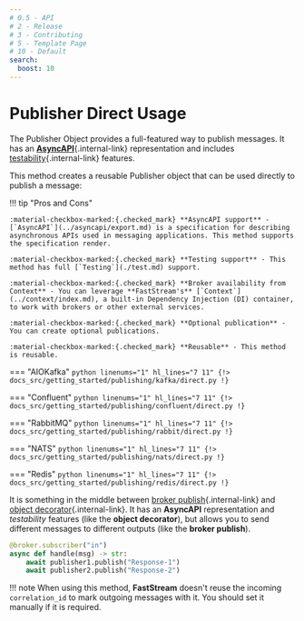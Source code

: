 ```yaml
---
# 0.5 - API
# 2 - Release
# 3 - Contributing
# 5 - Template Page
# 10 - Default
search:
  boost: 10
---
```


# Publisher Direct Usage

The Publisher Object provides a full-featured way to publish messages. It has an [**AsyncAPI**](../asyncapi/custom.md){.internal-link} representation and includes [testability](./test.md){.internal-link} features.

This method creates a reusable Publisher object that can be used directly to publish a message:

!!! tip "Pros and Cons"

    :material-checkbox-marked:{.checked_mark} **AsyncAPI support** - [`AsyncAPI`](../asyncapi/export.md) is a specification for describing asynchronous APIs used in messaging applications. This method supports the specification render.

    :material-checkbox-marked:{.checked_mark} **Testing support** - This method has full [`Testing`](./test.md) support.

    :material-checkbox-marked:{.checked_mark} **Broker availability from Context** - You can leverage **FastStream's** [`Context`](../context/index.md), a built-in Dependency Injection (DI) container, to work with brokers or other external services.

    :material-checkbox-marked:{.checked_mark} **Optional publication** - You can create optional publications.

    :material-checkbox-marked:{.checked_mark} **Reusable** - This method is reusable.

=== "AIOKafka"
    ```python linenums="1" hl_lines="7 11"
    {!> docs_src/getting_started/publishing/kafka/direct.py !}
    ```

=== "Confluent"
    ```python linenums="1" hl_lines="7 11"
    {!> docs_src/getting_started/publishing/confluent/direct.py !}
    ```

=== "RabbitMQ"
    ```python linenums="1" hl_lines="7 11"
    {!> docs_src/getting_started/publishing/rabbit/direct.py !}
    ```

=== "NATS"
    ```python linenums="1" hl_lines="7 11"
    {!> docs_src/getting_started/publishing/nats/direct.py !}
    ```

=== "Redis"
    ```python linenums="1" hl_lines="7 11"
    {!> docs_src/getting_started/publishing/redis/direct.py !}
    ```

It is something in the middle between [broker publish](./broker.md){.internal-link} and [object decorator](./object.md){.internal-link}. It has an **AsyncAPI** representation and *testability* features (like the **object decorator**), but allows you to send different messages to different outputs (like the **broker publish**).

```python hl_lines="3-4"
@broker.subscriber("in")
async def handle(msg) -> str:
    await publisher1.publish("Response-1")
    await publisher2.publish("Response-2")
```

!!! note
    When using this method, **FastStream** doesn't reuse the incoming `correlation_id` to mark outgoing messages with it. You should set it manually if it is required.

